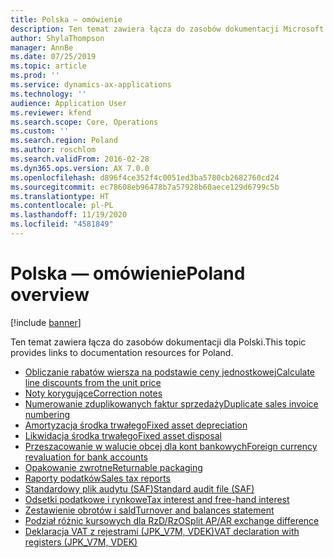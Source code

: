 ```yaml
---
title: Polska — omówienie
description: Ten temat zawiera łącza do zasobów dokumentacji Microsoft Dynamics 365 Finance dla Polski.
author: ShylaThompson
manager: AnnBe
ms.date: 07/25/2019
ms.topic: article
ms.prod: ''
ms.service: dynamics-ax-applications
ms.technology: ''
audience: Application User
ms.reviewer: kfend
ms.search.scope: Core, Operations
ms.custom: ''
ms.search.region: Poland
ms.author: roschlom
ms.search.validFrom: 2016-02-28
ms.dyn365.ops.version: AX 7.0.0
ms.openlocfilehash: d896f4ce352f4c0051ed3ba5780cb2682760cd24
ms.sourcegitcommit: ec78608eb96478b7a57928b60aece129d6799c5b
ms.translationtype: HT
ms.contentlocale: pl-PL
ms.lasthandoff: 11/19/2020
ms.locfileid: "4581849"
---
```

# <a name="poland-overview"></a><span data-ttu-id="b225d-103">Polska — omówienie</span><span class="sxs-lookup"><span data-stu-id="b225d-103">Poland overview</span></span>

[!include [banner](../includes/banner.md)]

<span data-ttu-id="b225d-104">Ten temat zawiera łącza do zasobów dokumentacji dla Polski.</span><span class="sxs-lookup"><span data-stu-id="b225d-104">This topic provides links to documentation resources for Poland.</span></span> 

- [<span data-ttu-id="b225d-105">Obliczanie rabatów wiersza na podstawie ceny jednostkowej</span><span class="sxs-lookup"><span data-stu-id="b225d-105">Calculate line discounts from the unit price</span></span>](emea-pol-line-discount-calculation-from-unit-price.md)
- [<span data-ttu-id="b225d-106">Noty korygujące</span><span class="sxs-lookup"><span data-stu-id="b225d-106">Correction notes</span></span>](emea-pol-correction-notes.md)
- [<span data-ttu-id="b225d-107">Numerowanie zduplikowanych faktur sprzedaży</span><span class="sxs-lookup"><span data-stu-id="b225d-107">Duplicate sales invoice numbering</span></span>](emea-pol-sales-invoice-duplicates-numbering.md)
- [<span data-ttu-id="b225d-108">Amortyzacja środka trwałego</span><span class="sxs-lookup"><span data-stu-id="b225d-108">Fixed asset depreciation</span></span>](emea-pol-fixed-assets-depreciation.md)
- [<span data-ttu-id="b225d-109">Likwidacja środka trwałego</span><span class="sxs-lookup"><span data-stu-id="b225d-109">Fixed asset disposal</span></span>](emea-pol-fixed-asset-disposal-functionality-extension.md)
- [<span data-ttu-id="b225d-110">Przeszacowanie w walucie obcej dla kont bankowych</span><span class="sxs-lookup"><span data-stu-id="b225d-110">Foreign currency revaluation for bank accounts</span></span>](emea-foreign-currency-revaluation.md)
- [<span data-ttu-id="b225d-111">Opakowanie zwrotne</span><span class="sxs-lookup"><span data-stu-id="b225d-111">Returnable packaging</span></span>](emea-pol-returnable-packages.md)
- [<span data-ttu-id="b225d-112">Raporty podatków</span><span class="sxs-lookup"><span data-stu-id="b225d-112">Sales tax reports</span></span>](emea-pol-sales-tax-reports.md)
- [<span data-ttu-id="b225d-113">Standardowy plik audytu (SAF)</span><span class="sxs-lookup"><span data-stu-id="b225d-113">Standard audit file (SAF)</span></span>](emea-pol-standard-audit-file-saf.md)
- [<span data-ttu-id="b225d-114">Odsetki podatkowe i rynkowe</span><span class="sxs-lookup"><span data-stu-id="b225d-114">Tax interest and free-hand interest</span></span>](emea-pol-interest-calculation.md)
- [<span data-ttu-id="b225d-115">Zestawienie obrotów i sald</span><span class="sxs-lookup"><span data-stu-id="b225d-115">Turnover and balances statement</span></span>](emea-pol-turnover-balances-statement.md)
- [<span data-ttu-id="b225d-116">Podział różnic kursowych dla RzD/RzO</span><span class="sxs-lookup"><span data-stu-id="b225d-116">Split AP/AR exchange difference</span></span>](emea-pol-split-ap-ar-exchange-difference.md)
- [<span data-ttu-id="b225d-117">Deklaracja VAT z rejestrami (JPK_V7M, VDEK)</span><span class="sxs-lookup"><span data-stu-id="b225d-117">VAT declaration with registers (JPK_V7M, VDEK)</span></span>](emea-pol-vdek.md)
